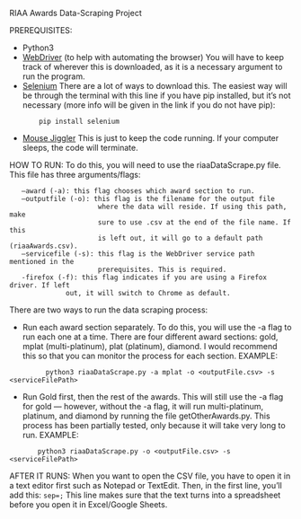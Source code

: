 RIAA Awards Data-Scraping Project

PREREQUISITES:
  * Python3
  * [WebDriver](https://www.selenium.dev/documentation/webdriver/getting_started/install_drivers/) (to help with automating the browser)
      You will have to keep track of wherever this is downloaded, as it is a
      necessary argument to run the program.
  * [Selenium](https://pypi.org/project/selenium/)
      There are a lot of ways to download this. The easiest way will be through
      the terminal with this line if you have pip installed, but it’s not
      necessary (more info will be given in the link if you do not have pip):
      ```
          pip install selenium
      ```
  * [Mouse Jiggler](http://www.sticksoftware.com/software/Jiggler.html)
      This is just to keep the code running. If your computer sleeps,
      the code will terminate.

HOW TO RUN:
  To do this, you will need to use the riaaDataScrape.py file. This file has
  three arguments/flags:
  ```
     —award (-a): this flag chooses which award section to run.
     —outputfile (-o): this flag is the filename for the output file
                        where the data will reside. If using this path, make
                        sure to use .csv at the end of the file name. If this
                        is left out, it will go to a default path (riaaAwards.csv).
     —servicefile (-s): this flag is the WebDriver service path mentioned in the
                        prerequisites. This is required.
     -firefox (-f): this flag indicates if you are using a Firefox driver. If left
     		    out, it will switch to Chrome as default.
  ```
  There are two ways to run the data scraping process:
  
   * Run each award section separately. To do this, you will use the -a flag
    to run each one at a time. There are four different award
    sections: gold, mplat (multi-platinum), plat (platinum), diamond.
    I would recommend this so that you can monitor the process for each section.
        EXAMPLE:
	
   ```
            python3 riaaDataScrape.py -a mplat -o <outputFile.csv> -s <serviceFilePath>
   ```
   * Run Gold first, then the rest of the awards. This will still use the -a
    flag for gold  — however, without the -a flag, it will run multi-platinum,
    platinum, and diamond by running the file getOtherAwards.py. This process
    has been partially tested, only because it will take very long to run.
      EXAMPLE:
   ```
          python3 riaaDataScrape.py -o <outputFile.csv> -s <serviceFilePath>
   ```
AFTER IT RUNS:
  When you want to open the CSV file, you have to open it in a text editor
  first such as Notepad or TextEdit. Then, in the first line, you’ll add this:
	       ```
            sep=;
         ```
  This line makes sure that the text turns into a spreadsheet before you open
  it in Excel/Google Sheets.
